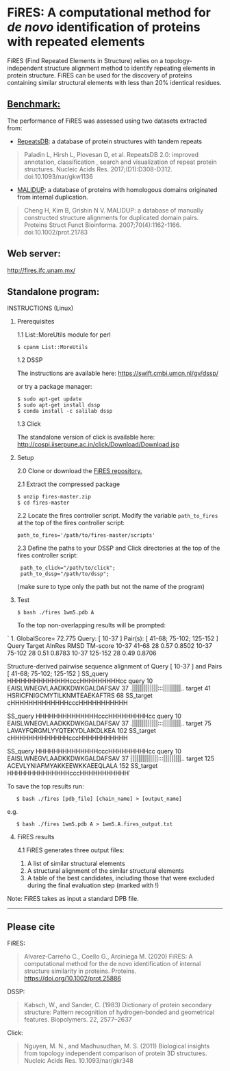 #               FiRES: A computational method for *de novo* identification of proteins with repeated elements    	#

FiRES (Find Repeated Elements in Structure) relies on a topology-independent structure alignment method to identify repeating elements in protein structure.
FiRES can be used for the discovery of proteins containing similar structural elements with less than 20% identical residues.

## [Benchmark:](https://github.com/Claualvarez/Internal_structure_similarity_benchmark)
The performance of FiRES was assessed using two datasets extracted from: 
- [RepeatsDB](https://github.com/Claualvarez/Internal_structure_similarity_benchmark/blob/master/RepeatsDB/RepeatsDB_reference_units.tsv): a database of protein structures with tandem repeats
>Paladin L, Hirsh L, Piovesan D, et al. RepeatsDB 2.0: improved annotation,
classification , search and visualization of repeat protein structures.
Nucleic Acids Res. 2017;(D1):D308-D312. doi:10.1093/nar/gkw1136
- [MALIDUP](https://github.com/Claualvarez/Internal_structure_similarity_benchmark/blob/master/MALIDUP_set/MALIDUP_reference_units.tsv): 
a database of proteins with homologous domains originated from internal duplication.
>Cheng H, Kim B, Grishin N V. MALIDUP: a database of manually constructed
structure alignments for duplicated domain pairs. Proteins Struct Funct Bioinforma.
2007;70(4):1162-1166. doi:10.1002/prot.21783

## Web server: 
http://fires.ifc.unam.mx/

## Standalone program:
INSTRUCTIONS 
(Linux)

1. Prerequisites

   1.1 List::MoreUtils module for perl
   
       $ cpanm List::MoreUtils
   
   1.2 DSSP
   
     The instructions are available here: https://swift.cmbi.umcn.nl/gv/dssp/
     
     or try a package manager:
 
       $ sudo apt-get update
       $ sudo apt-get install dssp
       $ conda install -c salilab dssp

   1.3 Click

      The standalone version of click is available here:
       http://cospi.iiserpune.ac.in/click/Download/Download.jsp


2. Setup
  
   2.0 Clone or download the [FiRES repository.](https://github.com/Claualvarez/fires.git)

   2.1 Extract the compressed package
      
       $ unzip fires-master.zip
       $ cd fires-master

   2.2 Locate the fires controller script. 
       Modify the variable `path_to_fires` at the top of the fires controller script:

       path_to_fires='/path/to/fires-master/scripts'

   2.3 Define the paths to your DSSP and Click directories at the top of the fires controller script:
   
        path_to_click="/path/to/click";
        path_to_dssp="/path/to/dssp";

   (make sure to type only the path but not the name of the program)

3. Test

       $ bash ./fires 1wm5.pdb A
       
   To the top non-overlapping results will be prompted:
   
`   1.      GlobalScore= 72.775     Query: [ 10-37 ]        Pair(s): [ 41-68; 75-102; 125-152 ]
               Query    Target    AlnRes      RMSD  TM-score
               10-37     41-68        28      0.57    0.8502
               10-37    75-102        28      0.51    0.8783
               10-37   125-152        28      0.49    0.8706

  Structure-derived pairwise sequence alignment of Query [  10-37  ] and Pairs [ 41-68; 75-102; 125-152 ]
  SS_query      HHHHHHHHHHHHHHcccHHHHHHHHHcc
     query   10 EAISLWNEGVLAADKKDWKGALDAFSAV   37 
                .|||||||||||||:::|||||||||..
    target   41 HSRICFNIGCMYTILKNMTEAEKAFTRS   68 
 SS_target      cHHHHHHHHHHHHHcccHHHHHHHHHHH


  SS_query      HHHHHHHHHHHHHHcccHHHHHHHHHcc
     query   10 EAISLWNEGVLAADKKDWKGALDAFSAV   37 
                .|||||||||||||:::|||||||||..
    target   75 LAVAYFQRGMLYYQTEKYDLAIKDLKEA  102 
 SS_target      cHHHHHHHHHHHHHcccHHHHHHHHHHH


  SS_query      HHHHHHHHHHHHHHcccHHHHHHHHHcc
     query   10 EAISLWNEGVLAADKKDWKGALDAFSAV   37 
                ||||||||||||||:::|||||||||..
    target  125 ACEVLYNIAFMYAKKEEWKKAEEQLALA  152 
 SS_target      HHHHHHHHHHHHHHcccHHHHHHHHHHH`
   

   To save the top results run:
   
       $ bash ./fires [pdb_file] [chain_name] > [output_name]
       
   e.g.
   
       $ bash ./fires 1wm5.pdb A > 1wm5.A.fires_output.txt

4. FiRES results

   4.1 FiRES generates three output files:
      1. A list of similar structural elements
      2. A structural alignment of the similar structural elements
      3. A table of the best candidates, including those that were 
	 excluded during the final evaluation step (marked with !)
	 

Note: FiRES takes as input a standard DPB file. 

______________________________________________________
## Please cite

FiRES:
>Alvarez‐Carreño C., Coello G., Arciniega M. (2020) FiRES: A computational method for 
the de novo identification of internal structure similarity in proteins. Proteins.
https://doi.org/10.1002/prot.25886

DSSP:
>Kabsch, W., and Sander, C. (1983) Dictionary of protein secondary structure: Pattern
recognition of hydrogen‐bonded and geometrical features. Biopolymers. 22, 2577–2637

Click:
>Nguyen, M. N., and Madhusudhan, M. S. (2011) Biological insights from topology
independent comparison of protein 3D structures. Nucleic Acids Res. 10.1093/nar/gkr348
